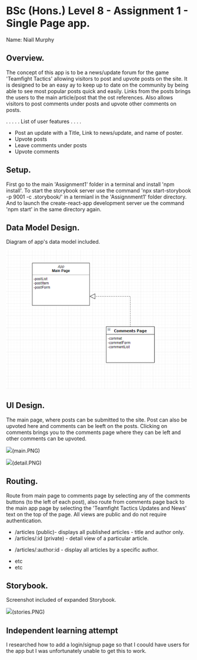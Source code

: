 # BSc (Hons.) Level 8 - Assignment 1 - Single Page app.

Name: Niall Murphy

## Overview.

The concept of this app is to be a news/update forum for the game 'Teamfight Tactics' allowing visitors to post and upvote posts on the site. It is designed to be an easy ay to keep up to date on the community by being able to see most popular posts quick and easily. Links from the posts brings the users to the main article/post that the ost references. Also allows visitors to post comments under posts and upvote other comments on posts. 

. . . . . List of user features  . . . .

- Post an update with a Title, Link to news/update, and name of poster.
- Upvote posts
- Leave comments under posts
- Upvote comments

## Setup.

First go to the main 'Assignment1' folder in a terminal and install 'npm install'. To start the storybook server use the command 'npx start-storybook -p 9001 -c .storybook/' in a termianl in the 'Assignnment1' folder directory. And to launch the create-react-app development server ue the command 'npm start' in the same directory again. 

## Data Model Design.

Diagram of app's data model included. 

![model](model.PNG)


## UI Design.

The main page, where posts can be submitted to the site. Post can also be upvoted here and comments can be leeft on the posts. Clicking on comments brings you to the comments page where they can be left and other comments can be upvoted. 

![][main](main.PNG)

![][detail](detail.PNG)

## Routing.

Route from main page to comments page by selecting any of the comments buttons (to the left of each post), also route from comments page back to the main app page by selecting the 'Teamfight Tactics Updates and News' text on the top of the page. All views are public and do not require authentication.

- /articles (public)- displays all published articles - title and author only.
- /articles/:id (private) - detail view of a particular article.
+ /articles/:author:id - display all articles by a specific author.
- etc
- etc

## Storybook.

Screenshot included of expanded Storybook.

![][stories](stories.PNG)

## Independent learning attempt

I researched how to add a login/signup page so that I coould have users for the app but I was unfortunately unable to get this to work.

[model]: ./img/model.PNG
[main]: ./img/main.PNG
[detail]: ./img/detail.PNG
[stories]: ./img/stories.PNG
